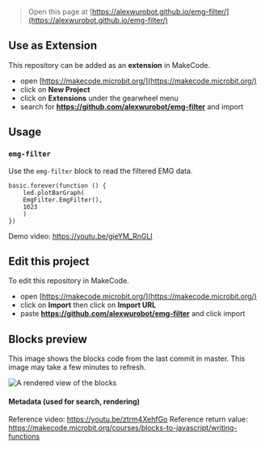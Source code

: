 
> Open this page at [https://alexwurobot.github.io/emg-filter/](https://alexwurobot.github.io/emg-filter/)

## Use as Extension

This repository can be added as an **extension** in MakeCode.

* open [https://makecode.microbit.org/](https://makecode.microbit.org/)
* click on **New Project**
* click on **Extensions** under the gearwheel menu
* search for **https://github.com/alexwurobot/emg-filter** and import

## Usage 

### ``emg-filter``

Use the ``emg-filter`` block to read the filtered EMG data.

```blocks
basic.forever(function () {
    led.plotBarGraph(
    EmgFilter.EmgFilter(),
    1023
    )
})
```
Demo video: https://youtu.be/gieYM_RnGLI

## Edit this project 

To edit this repository in MakeCode.

* open [https://makecode.microbit.org/](https://makecode.microbit.org/)
* click on **Import** then click on **Import URL**
* paste **https://github.com/alexwurobot/emg-filter** and click import

## Blocks preview

This image shows the blocks code from the last commit in master.
This image may take a few minutes to refresh.

![A rendered view of the blocks](https://github.com/alexwurobot/emg-filter/raw/master/.github/makecode/blocks.png)

#### Metadata (used for search, rendering)

Reference video: https://youtu.be/ztrm4XehfGo
Reference return value: https://makecode.microbit.org/courses/blocks-to-javascript/writing-functions


